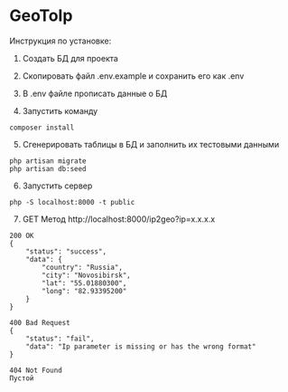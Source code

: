 GeoToIp
====================

Инструкция по установке:

1. Создать БД для проекта

2. Скопировать файл .env.example и сохранить его как .env

3. В .env файле прописать данные о БД

4. Запустить команду 
```
composer install
```

5. Сгенерировать таблицы в БД и заполнить их тестовыми данными
```
php artisan migrate
php artisan db:seed
```

6. Запустить сервер
```
php -S localhost:8000 -t public
```

7. GET Метод http://localhost:8000/ip2geo?ip=x.x.x.x
```
200 OK
{
    "status": "success",
    "data": {
        "country": "Russia",
        "city": "Novosibirsk",
        "lat": "55.01880300",
        "long": "82.93395200"
    }
}
```
```
400 Bad Request
{
    "status": "fail",
    "data": "Ip parameter is missing or has the wrong format"
}
```
```
404 Not Found
Пустой 
```

